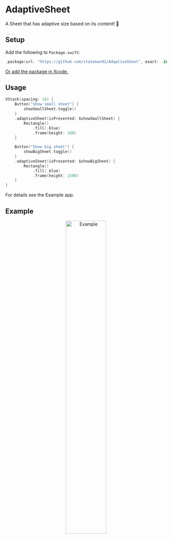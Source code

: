 # AdaptiveSheet
A Sheet that has adaptive size based on its content! 📃

## Setup

Add the following to `Package.swift`:

```swift
.package(url: "https://github.com/stateman92/AdaptiveSheet", exact: .init(0, 0, 2))
```

[Or add the package in Xcode.](https://developer.apple.com/documentation/xcode/adding_package_dependencies_to_your_app)

## Usage

```swift
VStack(spacing: 16) {
    Button("Show small sheet") {
        showSmallSheet.toggle()
    }
    .adaptiveSheet(isPresented: $showSmallSheet) {
        Rectangle()
            .fill(.blue)
            .frame(height: 100)
    }

    Button("Show big sheet") {
        showBigSheet.toggle()
    }
    .adaptiveSheet(isPresented: $showBigSheet) {
        Rectangle()
            .fill(.blue)
            .frame(height: 1500)
    }
}
```

For details see the Example app.

## Example

<p style="text-align:center;"><img src="https://github.com/stateman92/AdaptiveSheet/blob/main/Resources/screenrecording.gif?raw=true" width="50%" alt="Example"></p>

